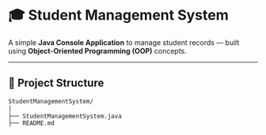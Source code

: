 # 🎓 Student Management System

A simple **Java Console Application** to manage student records — built using **Object-Oriented Programming (OOP)** concepts.

---

## 📂 Project Structure

```bash
StudentManagementSystem/
│
├── StudentManagementSystem.java
├── README.md
